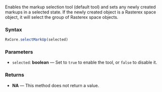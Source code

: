 Enables the markup selection tool (default tool) and sets any newly created markups in a selected state. If the newly created object is a Rasterex space object, it will select the group of Rasterex space objects.

### Syntax

```typescript
RxCore.selectMarkUp(selected)
```

### Parameters

- `selected`: **boolean** — Set to `true` to enable the tool, or `false` to disable it.

### Returns

- **NA** — This method does not return a value.